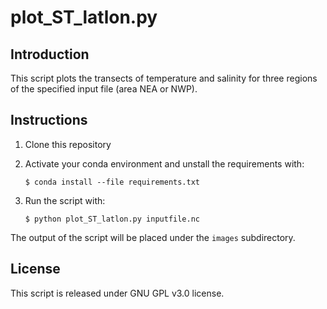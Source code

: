 # plot_ST_latlon.py

## Introduction

This script plots the transects of temperature and salinity for three regions of the specified input file (area NEA or NWP).

## Instructions

1. Clone this repository
2. Activate your conda environment and unstall the requirements with:
    ```
    $ conda install --file requirements.txt
    ```
 
3. Run the script with:
    ```
    $ python plot_ST_latlon.py inputfile.nc
    ```
The output of the script will be placed under the `images` subdirectory.

## License

This script is released under GNU GPL v3.0 license.
